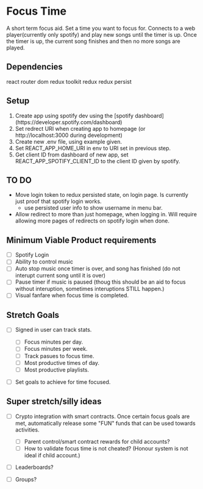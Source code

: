 # Focus Time
A  short term focus aid. Set a time you want to focus for. Connects to a web player(currently only spotify) and play new songs until the timer is up. Once the timer is up, the current song finishes and then no more songs are played.

## Dependencies
react router dom
redux toolkit
redux
redux persist

## Setup
<ol>
  <li>Create app using spotify dev using the [spotify dashboard](https://developer.spotify.com/dashboard)</li>
  <li>Set redrect URI when creating app to homepage (or http://localhost:3000 during development) </li>
  <li>Create new .env file, using example given.</li>
  <li>Set REACT_APP_HOME_URI in env to URI set in previous step.</li>
  <li>Get client ID from dashboard of new app, set REACT_APP_SPOTIFY_CLIENT_ID to the client ID given by spotify.</li>
</ol>

## TO DO

<ul>

  <li>Move login token to redux persisted state, on login page. Is currently just proof that spotify login works.
    <ul>
      <li>use persisted user info to show username in menu bar.</li>
    </ul>
  </li>

  <li>Allow redirect to more than just homepage, when logging in. Will require allowing more pages of redirects on spotify login when done.</li>
</ul>


## Minimum Viable Product requirements

-[ ] Spotify Login
-[ ] Ability to control music
-[ ] Auto stop music once timer is over, and song has finished (do not interupt current song until it is over)
-[ ] Pause timer if music is paused (thoug this should be an aid to focus without interuption, sometimes interuptions STILL happen.)
-[ ] Visual fanfare when focus time is completed.

## Stretch Goals

-[ ] Signed in user can track stats.
  -[ ] Focus minutes per day.
  -[ ] Focus minutes per week.
  -[ ] Track pasues to focus time.
  -[ ] Most productive times of day.
  -[ ] Most productive playlists.

-[ ] Set goals to achieve for time focused.


## Super stretch/silly ideas

-[ ] Crypto integration with smart contracts. Once certain focus goals are met, automatically release some "FUN" funds that can be used towards activities. 
  -[ ] Parent control/smart contract rewards for child accounts?
  -[ ] How to validate focus time is not cheated? (Honour system is not ideal if child account.)

-[ ] Leaderboards?
-[ ] Groups?



